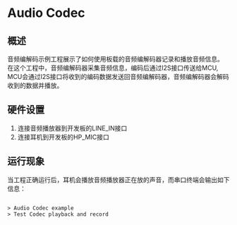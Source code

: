 # Audio Codec
## 概述

音频编解码示例工程展示了如何使用板载的音频编解码器记录和播放音频信息。
在这个工程中，音频编解码器采集音频信息，编码后通过I2S接口传送给MCU,
MCU会通过I2S接口将收到的编码数据发送回音频编解码器，音频编解码器会解码收到的数据并播放。

## 硬件设置

1. 连接音频播放器到开发板的LINE_IN接口
2. 连接耳机到开发板的HP_MIC接口


## 运行现象

当工程正确运行后，耳机会播放音频播放器正在放的声音，而串口终端会输出如下信息：
```

> Audio Codec example
> Test Codec playback and record

```
